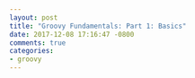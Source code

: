 ```yaml
---
layout: post
title: "Groovy Fundamentals: Part 1: Basics"
date: 2017-12-08 17:16:47 -0800
comments: true
categories: 
- groovy
---
```

